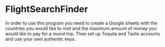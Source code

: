 # FlightSearchFinder

In order to use this program you need to create a Google sheets with the countries you would like to visit and the maximum amount of money you would like to pay for a round trip.
Then set up Tequila and Twilio accounts and use your own authentic keys. 
